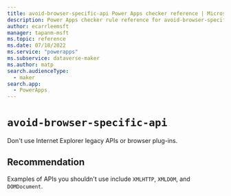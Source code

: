 ```yaml
---
title: avoid-browser-specific-api Power Apps checker reference | Microsoft Docs
description: Power Apps checker rule reference for avoid-browser-specific-api.
author: ecarrleemsft
manager: tapanm-msft
ms.topic: reference
ms.date: 07/18/2022
ms.service: "powerapps"
ms.subservice: dataverse-maker
ms.author: matp
search.audienceType: 
  - maker
search.app: 
  - PowerApps
---
```

# `avoid-browser-specific-api`

Don't use Internet Explorer legacy APIs or browser plug-ins.

## Recommendation
Examples of APIs you shouldn't use include `XMLHTTP`, `XMLDOM`, and `DOMDocument`. 